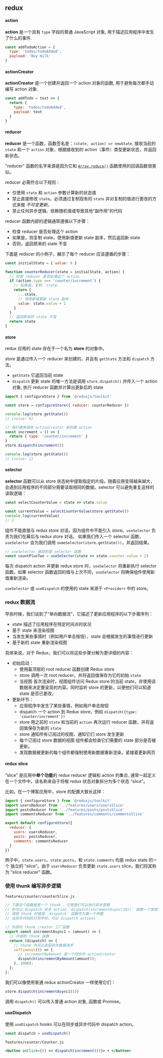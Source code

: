 ## redux

#### action

**action** 是一个具有 `type` 字段的普通 JavaScript 对象, 用于描述应用程序中发生了什么的事件.

```js
const addTodoAction = {
  type: 'todos/todoAdded',
  payload: 'Buy milk'
}
```

#### actionCreator

**actionCreator** 是一个创建并返回一个 action 对象的函数, 用于避免每次都手动编写 action 对象.

```js
const addTodo = text => {
  return {
    type: 'todos/todoAdded',
    payload: text
  }
}
```

#### reducer

**reducer** 是一个函数，函数签名是：`(state, action) => newState`. 接收当前的 `state` 和一个 `action` 对象，根据接收到的 action（事件）类型更新状态，并返回新状态。

"reducer" 函数的名字来源是因为它和 [`Array.reduce()`](https://developer.mozilla.org/en-US/docs/Web/JavaScript/Reference/Global_Objects/Array/reduce) 函数使用的回调函数很类似。

reducer 必需符合以下规则：

- 仅使用 `state` 和 `action` 参数计算新的状态值
- 禁止直接修改 `state`。必须通过复制现有的 `state` 并对复制的值进行更改的方式来做 *不可变更新*。
- 禁止任何异步逻辑、依赖随机值或导致其他“副作用”的代码

reducer 函数内部的逻辑通常遵循以下步骤：

- 检查 reducer 是否处理这个 action
- 如果是，则复制 state，使用新值更新 state 副本，然后返回新 state
- 否则，返回原来的 state 不变

下面是 reducer 的小例子，展示了每个 reducer 应该遵循的步骤：

```js
const initialState = { value: 0 }

function counterReducer(state = initialState, action) {
  // 检查 reducer 是否处理这个 action
  if (action.type === 'counter/increment') {
    // 如果是，复制 `state`
    return {
      ...state,
      // 使用新值更新 state 副本
      value: state.value + 1
    }
  }
  // 返回原来的 state 不变
  return state
}
```

#### store

redux 应用的 state 存在于一个名为 **store** 的对象中。

store 是通过传入一个 reducer 来创建的，并且有 `getState` 方法和 `dispatch` 方法。

- `getState` 它返回当前 state
- `dispatch` 更新 state 的唯一方法是调用 `store.dispatch()` 并传入一个 action 对象,  执行 reducer 函数并计算出更新后的 state

```js
import { configureStore } from '@reduxjs/toolkit'

const store = configureStore({ reducer: counterReducer })

console.log(store.getState())
// {value: 0}

// 我们通常调用 actionCreator 来创建 action
const increment = () => {
  return { type: 'counter/increment' }
}
store.dispatch(increment())

console.log(store.getState())
// {value: 1}
```

#### selector

**selector** 函数可以从 store 状态树中提取指定的片段。随着应用变得越来越大，会遇到应用程序的不同部分需要读取相同的数据，selector 可以避免重复这样的读取逻辑：

```js
const selectCounterValue = state => state.value

const currentValue = selectCounterValue(store.getState())
console.log(currentValue)
// 2
```

组件不能直接与 redux store 对话，因为组件中不能引入 store。`useSelector` 负责为我们在幕后与 redux store 对话。 如果我们传入一个 selector 函数，`useSelector`  会为我们调用 `someSelector(store.getState())`，并返回结果。

```js
// useSelector 接受的是 selector 函数
const countPlusTwo = useSelector(state => state.counter.value + 2)
```

每次 dispatch action 并更新 redux store 时，`useSelector` 将重新执行 selector 函数。如果 selector 函数返回的值与上次不同，`useSelector` 将确保组件使用新值重新渲染。

 `useSelector` 或 `useDispatch` 的使用的 state 来源于 `<Provider>` 中的 store。

### redux 数据流

早些时候，我们谈到了“单向数据流”，它描述了更新应用程序的以下步骤序列：

- state 描述了应用程序在特定时间点的状况
- 基于 state 来渲染视图
- 当发生某些事情时（例如用户单击按钮），state 会根据发生的事情进行更新
- 基于新的 state 重新渲染视图

具体来说，对于 Redux，我们可以将这些步骤分解为更详细的内容：

- 初始启动：
  - 使用最顶层的 root reducer 函数创建 Redux store
  - store 调用一次 root reducer，并将返回值保存为它的初始 `state`
  - 当视图 首次渲染时，视图组件访问 Redux store 的当前 state，并使用该数据来决定要呈现的内容。同时监听 store 的更新，以便他们可以知道 state 是否已更改。
- 更新环节：
  - 应用程序中发生了某些事情，例如用户单击按钮
  - dispatch 一个 action 到 Redux store，例如 `dispatch({type: 'counter/increment'})`
  - store 用之前的 `state` 和当前的 `action` 再次运行 reducer 函数，并将返回值保存为新的 `state`
  - store 通知所有订阅过的视图，通知它们 store 发生更新
  - 每个订阅过 store 数据的视图 组件都会检查它们需要的 state 部分是否被更新。
  - 发现数据被更新的每个组件都强制使用新数据重新渲染，紧接着更新网页

#### redux slice

“slice” 是应用中**单个功能**的 redux reducer 逻辑和 action 的集合, 通常一起定义在一个文件中。该名称来自于将根 redux 状态对象拆分为多个状态 “slice”。

比如，在一个博客应用中，store 的配置大致长这样：

```js
import { configureStore } from '@reduxjs/toolkit'
import usersReducer from '../features/users/usersSlice'
import postsReducer from '../features/posts/postsSlice'
import commentsReducer from '../features/comments/commentsSlice'

export default configureStore({
  reducer: {
    users: usersReducer,
    posts: postsReducer,
    comments: commentsReducer
  }
})
```

例子中，`state.users`，`state.posts`，和 `state.comments` 均是 redux state 的一个 独立的 “slice”。由于 `usersReducer` 负责更新 `state.users` slice，我们将其称为 “slice reducer” 函数。

### 使用 thunk 编写异步逻辑

`features/counter/counterSlice.js`

```js
// 下面这个函数就是一个 thunk ，它使我们可以执行异步逻辑
// 你可以 dispatch 异步 action `dispatch(incrementAsync(10))` 就像一个常规的 action
// 调用 thunk 时接受 `dispatch` 函数作为第一个参数
// 当异步代码执行完毕时，可以 dispatch actions

// 外部的 thunk creator 工厂函数
export const incrementAsync1 = (amount) => {
  // 内部的 thunk 函数
  return (dispatch) => {
    // thunk 内可以发起异步数据请求
    setTimeout(() => {
      // incrementByAmount 是一个同步的 actionCreator
      dispatch(incrementByAmount(amount));
    }, 1000);
  };
};
```

我们可以像使用普通 redux actionCreator 一样使用它们：

```js
store.dispatch(incrementAsync1(5))
```

调用 `dispatch()` 可以传入普通 action 对象, 函数或 Promise。

#### useDispatch

使用 `useDispatch` hooks 可以在同步或异步代码中 dispatch action。

```js
const dispatch = useDispatch()
```

`features/counter/Counter.js`

```jsx
<button onClick={() => dispatch(increment())}> + </button>
```





